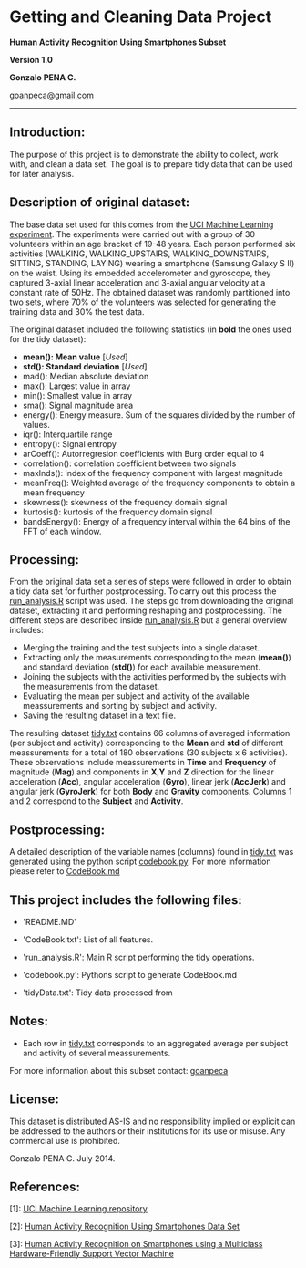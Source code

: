 Getting and Cleaning Data Project
=================================
**Human Activity Recognition Using Smartphones Subset**

**Version 1.0**

**Gonzalo PENA C.**

goanpeca@gmail.com

---------------------------------------------------

Introduction:
-------------
The purpose of this project is to demonstrate the ability to collect, work with, and clean a data set. The goal is to prepare tidy data that can be used for later analysis. 


Description of original dataset:
--------------------------------
The base data set used for this comes from the [UCI Machine Learning experiment](http://archive.ics.uci.edu/ml/datasets/Human+Activity+Recognition+Using+Smartphones). The experiments were carried out with a group of 30 volunteers within an age bracket of 19-48 years. Each person performed six activities (WALKING, WALKING_UPSTAIRS, WALKING_DOWNSTAIRS, SITTING, STANDING, LAYING) wearing a smartphone (Samsung Galaxy S II) on the waist. Using its embedded accelerometer and gyroscope, they captured 3-axial linear acceleration and 3-axial angular velocity at a constant rate of 50Hz. The obtained dataset was randomly partitioned into two sets, where 70% of the volunteers was selected for generating the training data and 30% the test data.

The original dataset included the following statistics (in **bold** the ones used for the tidy dataset):
* **mean(): Mean value**  [*Used*]
* **std(): Standard deviation** [*Used*]
* mad(): Median absolute deviation 
* max(): Largest value in array
* min(): Smallest value in array
* sma(): Signal magnitude area
* energy(): Energy measure. Sum of the squares divided by the number of values. 
* iqr(): Interquartile range 
* entropy(): Signal entropy
* arCoeff(): Autorregresion coefficients with Burg order equal to 4
* correlation(): correlation coefficient between two signals
* maxInds(): index of the frequency component with largest magnitude
* meanFreq(): Weighted average of the frequency components to obtain a mean frequency
* skewness(): skewness of the frequency domain signal 
* kurtosis(): kurtosis of the frequency domain signal 
* bandsEnergy(): Energy of a frequency interval within the 64 bins of the FFT of each window.

Processing:
-----------
From the original data set a series of steps were followed in order to obtain a tidy data set for further postprocessing. To carry out this process the [run_analysis.R](https://github.com/goanpeca/coursera-data-science-getting-and-cleaning-data/blob/master/run_analysis.R) script was used. The steps go from downloading the original dataset, extracting it and performing reshaping and postprocessing. The different steps are described inside [run_analysis.R](https://github.com/goanpeca/coursera-data-science-getting-and-cleaning-data/blob/master/run_analysis.R) but a general overview includes:
- Merging the training and the test subjects into a single dataset.
- Extracting only the measurements corresponding to the mean (**mean()**) and standard deviation (**std()**) for each available measurement. 
- Joining the subjects with the activities performed by the subjects with the measurements from the dataset.
- Evaluating the mean per subject and activity of the available meassurements and sorting by subject and activity.
- Saving the resulting dataset in a text file.

The resulting dataset [tidy.txt](https://github.com/goanpeca/coursera-data-science-getting-and-cleaning-data/blob/master/tidy.txt) contains 66 columns of averaged information (per subject and activity) corresponding to the **Mean** and **std** of different meassurements for a total of 180 observations (30 subjects x 6 activities). These observations include meassurements in **Time** and **Frequency** of magnitude (**Mag**) and components in **X**,**Y** and **Z** direction for the linear acceleration (**Acc**), angular acceleration (**Gyro**), linear jerk (**AccJerk**) and angular jerk (**GyroJerk**) for both **Body** and **Gravity** components. Columns 1 and 2 correspond to the **Subject** and **Activity**. 

Postprocessing:
---------------
A detailed description of the variable names (columns) found in [tidy.txt](https://github.com/goanpeca/coursera-data-science-getting-and-cleaning-data/blob/master/tidy.txt) was generated using the python script [codebook.py](https://github.com/goanpeca/coursera-data-science-getting-and-cleaning-data/blob/master/codebook.py). For more information please refer to [CodeBook.md](https://github.com/goanpeca/coursera-data-science-getting-and-cleaning-data/blob/master/CodeBook.md)

This project includes the following files:
------------------------------------------
- 'README.MD'

- 'CodeBook.txt': List of all features.

- 'run_analysis.R': Main R script performing the tidy operations.

- 'codebook.py': Pythons script to generate CodeBook.md

- 'tidyData.txt': Tidy data processed from 


Notes: 
------
- Each row in [tidy.txt](https://github.com/goanpeca/coursera-data-science-getting-and-cleaning-data/blob/master/tidy.txt) corresponds to an aggregated average per subject and activity of several meassurements.

For more information about this subset contact: [goanpeca](mailto:goanpeca@gmail.com)

License:
--------

This dataset is distributed AS-IS and no responsibility implied or explicit can be addressed to the authors or their institutions for its use or misuse. Any commercial use is prohibited.

Gonzalo PENA C. July 2014.  

References:
-----------
[1]: [UCI Machine Learning repository](http://archive.ics.uci.edu/ml/datasets/Human+Activity+Recognition+Using+Smartphones)

[2]: [Human Activity Recognition Using Smartphones Data Set ](https://d396qusza40orc.cloudfront.net/getdata%2Fprojectfiles%2FUCI%20HAR%20Dataset.zip)

[3]: [Human Activity Recognition on Smartphones using a Multiclass Hardware-Friendly Support Vector Machine](http://link.springer.com/chapter/10.1007/978-3-642-35395-6_30)
